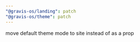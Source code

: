```yaml
---
"@gravis-os/landing": patch
"@gravis-os/theme": patch
---
```


move default theme mode to site instead of as a prop
